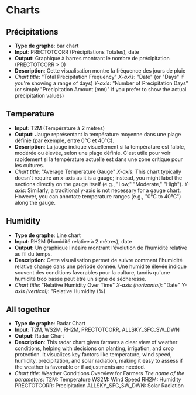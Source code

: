# Charts

## Précipitations

- **Type de graphe**: bar chart
- **Input**: PRECTOTCORR (Précipitations Totales), date
- **Output**: Graphique à barres montrant le nombre de précipitation (PRECTOTCORR > 0)
- **Description**: Cette visualisation montre la fréquence des jours de pluie
- _Chart title_: "Total Precipitation Frequency"
  _X-axis_: "Date" (or "Days" if you're showing a range of days)
  _Y-axis_: "Number of Precipitation Days" (or simply "Precipitation Amount (mm)" if you prefer to show the actual precipitation values)

## Temperature

- **Input**: T2M (Température à 2 mètres)
- **Output**: Jauge représentant la température moyenne dans une plage définie (par exemple, entre 0°C et 40°C).
- **Description**: La jauge indique visuellement si la température est faible, modérée ou élevée, selon une plage définie. C'est utile pour voir rapidement si la température actuelle est dans une zone critique pour les cultures.
- _Chart title_: "Average Temperature Gauge"
  _X-axis_: This chart typically doesn't require an x-axis as it is a gauge; instead, you might label the sections directly on the gauge itself (e.g., "Low," "Moderate," "High").
  _Y-axis_: Similarly, a traditional y-axis is not necessary for a gauge chart. However, you can annotate temperature ranges (e.g., "0°C to 40°C") along the gauge.

## Humidity

- **Type de graphe**: Line chart
- **Input**: RH2M (Humidité relative à 2 mètres), date
- **Output**: Un graphique linéaire montrant l’évolution de l’humidité relative au fil du temps.
- **Description**: Cette visualisation permet de suivre comment l'humidité relative change dans une période donnée. Une humidité élevée indique souvent des conditions favorables pour la culture, tandis qu'une humidité trop basse peut être un signe de sécheresse.
- _Chart title_: "Relative Humidity Over Time"
  _X-axis (horizontal)_: "Date"
  _Y-axis (vertical)_: "Relative Humidity (%)

## All together

- **Type de graphe**: Radar Chart
- **Input**: T2M, WS2M, RH2M, PRECTOTCORR, ALLSKY_SFC_SW_DWN
- **Output**: Radar Chart
- **Description**: This radar chart gives farmers a clear view of weather conditions, helping with decisions on planting, irrigation, and crop protection. It visualizes key factors like temperature, wind speed, humidity, precipitation, and solar radiation, making it easy to assess if the weather is favorable or if adjustments are needed.
- _Chart title_: Weather Conditions Overview for Farmers
  _The name of the parameters_:
  T2M: Temperature
  WS2M: Wind Speed
  RH2M: Humidity
  PRECTOTCORR: Precipitation
  ALLSKY_SFC_SW_DWN: Solar Radiation
